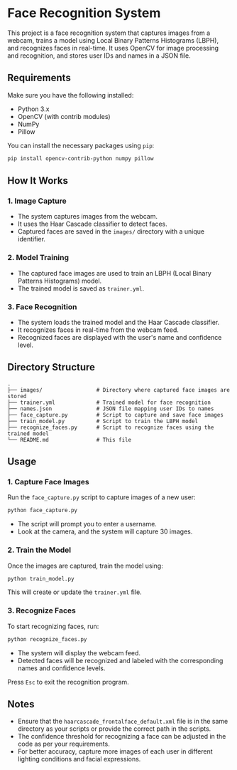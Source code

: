 # Face Recognition System

This project is a face recognition system that captures images from a webcam, trains a model using Local Binary Patterns Histograms (LBPH), and recognizes faces in real-time. It uses OpenCV for image processing and recognition, and stores user IDs and names in a JSON file.

## Requirements

Make sure you have the following installed:

- Python 3.x
- OpenCV (with contrib modules)
- NumPy
- Pillow

You can install the necessary packages using `pip`:

```bash
pip install opencv-contrib-python numpy pillow
```

## How It Works

### 1. Image Capture

- The system captures images from the webcam.
- It uses the Haar Cascade classifier to detect faces.
- Captured faces are saved in the `images/` directory with a unique identifier.

### 2. Model Training

- The captured face images are used to train an LBPH (Local Binary Patterns Histograms) model.
- The trained model is saved as `trainer.yml`.

### 3. Face Recognition

- The system loads the trained model and the Haar Cascade classifier.
- It recognizes faces in real-time from the webcam feed.
- Recognized faces are displayed with the user's name and confidence level.

## Directory Structure

```
.
├── images/                 # Directory where captured face images are stored
├── trainer.yml             # Trained model for face recognition
├── names.json              # JSON file mapping user IDs to names
├── face_capture.py         # Script to capture and save face images
├── train_model.py          # Script to train the LBPH model
├── recognize_faces.py      # Script to recognize faces using the trained model
└── README.md               # This file
```

## Usage

### 1. Capture Face Images

Run the `face_capture.py` script to capture images of a new user:

```bash
python face_capture.py
```

- The script will prompt you to enter a username.
- Look at the camera, and the system will capture 30 images.

### 2. Train the Model

Once the images are captured, train the model using:

```bash
python train_model.py
```

This will create or update the `trainer.yml` file.

### 3. Recognize Faces

To start recognizing faces, run:

```bash
python recognize_faces.py
```

- The system will display the webcam feed.
- Detected faces will be recognized and labeled with the corresponding names and confidence levels.

Press `Esc` to exit the recognition program.

## Notes

- Ensure that the `haarcascade_frontalface_default.xml` file is in the same directory as your scripts or provide the correct path in the scripts.
- The confidence threshold for recognizing a face can be adjusted in the code as per your requirements.
- For better accuracy, capture more images of each user in different lighting conditions and facial expressions.